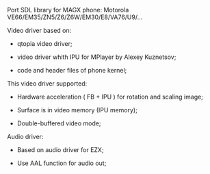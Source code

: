 Port SDL library for MAGX phone:
Motorola VE66/EM35/ZN5/Z6/Z6W/EM30/E8/VA76/U9/...

Video driver based on:

- qtopia video driver;

- video driver whith IPU for MPlayer by Alexey Kuznetsov;

- code and header files of phone kernel;

This video driver supported:

- Hardware acceleration ( FB + IPU ) for rotation and scaling image;

- Surface is in video memory (IPU memory);

- Double-buffered video mode;


Audio driver:

- Based on audio driver for EZX;

- Use AAL function for audio out;